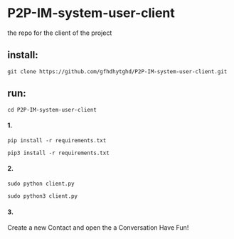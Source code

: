 # P2P-IM-system-user-client
the repo for the client of the project


## install:
```
git clone https://github.com/gfhdhytghd/P2P-IM-system-user-client.git
```

## run:
```
cd P2P-IM-system-user-client
```

#### 1.
```
pip install -r requirements.txt
```
```
pip3 install -r requirements.txt
```

#### 2.
```
sudo python client.py
```
```
sudo python3 client.py
```

#### 3.
Create a new Contact and open the a Conversation
Have Fun!
